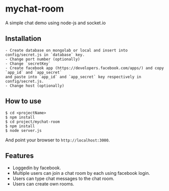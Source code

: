 # mychat-room
A simple chat demo using node-js and socket.io

## Installation

```
- Create database on mongolab or local and insert into config/secret.js in `database` key.
- Change port number (optionally)
- Change `secretKey`
- Create facebook app (https://developers.facebook.com/apps/) and copy `app_id` and `app_secret`
and paste into `app_id` and `app_secret` key respectively in config/secret.js.
- Change host (optionally)
```

## How to use

```
$ cd <projectName>
$ npm install
$ cd project/mychat-room
$ npm install
$ node server.js
```

And point your browser to `http://localhost:3000`.

## Features

- Loggedin by facebook.
- Multiple users can join a chat room by each using facebook login.
- Users can type chat messages to the chat room.
- Users can create own rooms.

